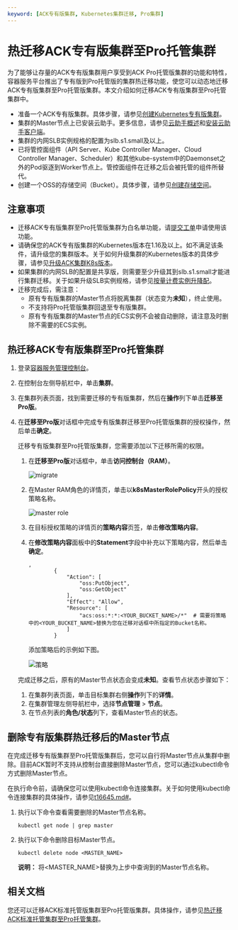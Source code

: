 ```yaml
---
keyword: [ACK专有版集群, Kubernetes集群迁移, Pro集群]
---
```


# 热迁移ACK专有版集群至Pro托管集群

为了能够让存量的ACK专有版集群用户享受到ACK Pro托管版集群的功能和特性，容器服务平台推出了专有版到Pro托管版的集群热迁移功能，使您可以动态地迁移ACK专有版集群至Pro托管版集群。本文介绍如何迁移ACK专有版集群至Pro托管集群中。

-   准备一个ACK专有版集群。具体步骤，请参见[创建Kubernetes专有版集群](/intl.zh-CN/Kubernetes集群用户指南/集群/创建集群/创建Kubernetes专有版集群.md)。
-   集群的Master节点上已安装云助手。更多信息，请参见[云助手概述](/intl.zh-CN/运维与监控/云助手/云助手概述.md)和[安装云助手客户端](/intl.zh-CN/运维与监控/云助手/配置云助手客户端/安装云助手客户端.md)。
-   集群的内网SLB实例规格的配置为slb.s1.small及以上。
-   已将管控面组件（API Server、Kube Controller Manager、Cloud Controller Manager、Scheduler）和其他kube-system中的Daemonset之外的Pod驱逐到Worker节点上。管控面组件在迁移之后会被托管的组件所替代。
-   创建一个OSS的存储空间（Bucket）。具体步骤，请参见[创建存储空间](/intl.zh-CN/控制台用户指南/存储空间管理/创建存储空间.md)。

## 注意事项

-   迁移ACK专有版集群至Pro托管版集群为白名单功能，请[提交工单](https://workorder-intl.console.aliyun.com/console.htm)申请使用该功能。
-   请确保您的ACK专有版集群的Kubernetes版本在1.16及以上。如不满足该条件，请升级您的集群版本。关于如何升级集群的Kubernetes版本的具体步骤，请参见[升级ACK集群K8s版本](/intl.zh-CN/Kubernetes集群用户指南/集群/管理集群/升级集群.md)。
-   如果集群的内网SLB的配置是共享版，则需要至少升级其到slb.s1.small才能进行集群迁移。关于如果升级SLB实例规格，请参见[按量计费实例升降配](/intl.zh-CN/传统型负载均衡CLB/CLB用户指南/实例/实例变配/按量计费实例升降配.md)。
-   迁移完成后，需注意：
    -   原有专有版集群的Master节点将脱离集群（状态变为**未知**），终止使用。
    -   不支持将Pro托管版集群回退至专有版集群。
    -   原有专有版集群的Master节点的ECS实例不会被自动删除，请注意及时删除不需要的ECS实例。

## 热迁移ACK专有版集群至Pro托管集群

1.  登录[容器服务管理控制台](https://cs.console.aliyun.com)。

2.  在控制台左侧导航栏中，单击**集群**。

3.  在集群列表页面，找到需要迁移的专有版集群，然后在**操作**列下单击**迁移至Pro版**。

4.  在**迁移至Pro版**对话框中完成专有版集群迁移至Pro托管版集群的授权操作，然后单击**确定**。

    迁移专有版集群至Pro托管版集群，您需要添加以下迁移所需的权限。

    1.  在**迁移至Pro版**对话框中，单击**访问控制台（RAM）**。

        ![migrate](https://static-aliyun-doc.oss-accelerate.aliyuncs.com/assets/img/zh-CN/0464069161/p269274.png)

    2.  在Master RAM角色的详情页，单击以**k8sMasterRolePolicy**开头的授权策略名称。

        ![master role](https://static-aliyun-doc.oss-accelerate.aliyuncs.com/assets/img/zh-CN/4932938161/p263338.png)

    3.  在目标授权策略的详情页的**策略内容**页签，单击**修改策略内容**。

    4.  在**修改策略内容**面板中的**Statement**字段中补充以下策略内容，然后单击**确定**。

        ```
        ,
                {
                    "Action": [
                        "oss:PutObject",
                        "oss:GetObject"
                    ],
                    "Effect": "Allow",
                    "Resource": [
                        "acs:oss:*:*:<YOUR_BUCKET_NAME>/*"  # 需要将策略中的<YOUR_BUCKET_NAME>替换为您在迁移对话框中所指定的Bucket名称。
                    ]
                }
        ```

        添加策略后的示例如下图。

        ![策略](https://static-aliyun-doc.oss-accelerate.aliyuncs.com/assets/img/zh-CN/4932938161/p263342.png)

    完成迁移之后，原有的Master节点状态会变成**未知**。查看节点状态步骤如下：

    1.  在集群列表页面，单击目标集群右侧**操作**列下的**详情**。
    2.  在集群管理左侧导航栏中，选择**节点管理** \> **节点**。
    3.  在节点列表的**角色/状态**列下，查看Master节点的状态。

## 删除专有版集群热迁移后的Master节点

在完成迁移专有版集群至Pro托管版集群后，您可以自行将Master节点从集群中删除。目前ACK暂时不支持从控制台直接删除Master节点，您可以通过kubectl命令方式删除Master节点。

在执行命令前，请确保您可以使用kubectl命令连接集群。关于如何使用kubectl命令连接集群的具体操作，请参见[t16645.md\#](/intl.zh-CN/Kubernetes集群用户指南/集群/连接集群/通过kubectl管理Kubernetes集群.md)。

1.  执行以下命令查看需要删除的Master节点名称。

    ```
    kubectl get node | grep master
    ```

2.  执行以下命令删除目标Master节点。

    ```
    kubectl delete node <MASTER_NAME>
    ```

    **说明：** 将<MASTER\_NAME\>替换为上步中查询到的Master节点名称。


## 相关文档

您还可以迁移ACK标准托管版集群至Pro托管版集群。具体操作，请参见[热迁移ACK标准托管集群至Pro托管集群](/intl.zh-CN/Kubernetes集群用户指南/集群/迁移至Pro集群/热迁移ACK标准托管集群至Pro托管集群.md)。

